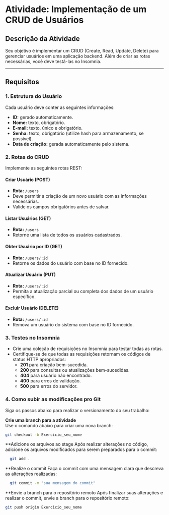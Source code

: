 # **Atividade: Implementação de um CRUD de Usuários**

## **Descrição da Atividade**
Seu objetivo é implementar um CRUD (Create, Read, Update, Delete) para gerenciar usuários em uma aplicação backend. Além de criar as rotas necessárias, você deve testá-las no Insomnia.

---

## **Requisitos**

### 1. **Estrutura do Usuário**
Cada usuário deve conter as seguintes informações:
- **ID:** gerado automaticamente.
- **Nome:** texto, obrigatório.
- **E-mail:** texto, único e obrigatório.
- **Senha:** texto, obrigatório (utilize hash para armazenamento, se possível).
- **Data de criação:** gerada automaticamente pelo sistema.

### 2. **Rotas do CRUD**
Implemente as seguintes rotas REST:

#### **Criar Usuário (POST)**
- **Rota:** `/users`
- Deve permitir a criação de um novo usuário com as informações necessárias.
- Valide os campos obrigatórios antes de salvar.

#### **Listar Usuários (GET)**
- **Rota:** `/users`
- Retorne uma lista de todos os usuários cadastrados.

#### **Obter Usuário por ID (GET)**
- **Rota:** `/users/:id`
- Retorne os dados do usuário com base no ID fornecido.

#### **Atualizar Usuário (PUT)**
- **Rota:** `/users/:id`
- Permita a atualização parcial ou completa dos dados de um usuário específico.

#### **Excluir Usuário (DELETE)**
- **Rota:** `/users/:id`
- Remova um usuário do sistema com base no ID fornecido.

### 3. **Testes no Insomnia**
- Crie uma coleção de requisições no Insomnia para testar todas as rotas.
- Certifique-se de que todas as requisições retornam os códigos de status HTTP apropriados:
  - **201** para criação bem-sucedida.
  - **200** para consultas ou atualizações bem-sucedidas.
  - **404** para usuário não encontrado.
  - **400** para erros de validação.
  - **500** para erros do servidor.

### 4. **Como subir as modificações pro Git**
Siga os passos abaixo para realizar o versionamento do seu trabalho:

**Crie uma branch para a atividade**  
   Use o comando abaixo para criar uma nova branch:
   ```bash
   git checkout -b Exercicio_seu_nome
```
**Adicione os arquivos ao stage
  Após realizar alterações no código, adicione os arquivos modificados para serem preparados para o commit:
```bash
  git add .
```
**Realize o commit
  Faça o commit com uma mensagem clara que descreva as alterações realizadas:
```bash
  git commit -m "sua mensagem do commit"
```
**Envie a branch para o repositório remoto
  Após finalizar suas alterações e realizar o commit, envie a branch para o repositório remoto:
  ```bash
  git push origin Exercicio_seu_nome
```
